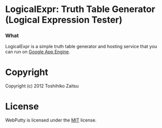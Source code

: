 # LogicalExpr: Truth Table Generator (Logical Expression Tester)

### What

LogicalExpr is a simple truth table generator and hosting service that you can run on [Google App Engine](https://developers.google.com/appengine/).


# Copyright

Copyright (c) 2012 Toshihiko Zaitsu

# License

WebPutty is licensed under the [MIT](http://www.opensource.org/licenses/mit-license.php "Read more about the MIT license form") license.

